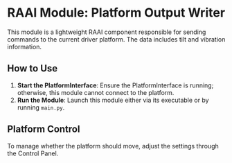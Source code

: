 # RAAI Module: Platform Output Writer

This module is a lightweight RAAI component responsible for sending commands to the current driver platform. The data includes tilt and vibration information.

## How to Use
1. **Start the PlatformInterface**: Ensure the PlatformInterface is running; otherwise, this module cannot connect to the platform.  
2. **Run the Module**: Launch this module either via its executable or by running `main.py`.  

## Platform Control  
To manage whether the platform should move, adjust the settings through the Control Panel.  
